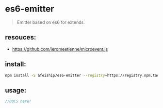 # es6-emitter
> Emitter based on es6 for extends.

## resouces:
+ https://github.com/jeromeetienne/microevent.js

## install:
```bash
npm install -S afeiship/es6-emitter --registry=https://registry.npm.taobao.org
```

## usage:
```js
//DOCS here!
```
